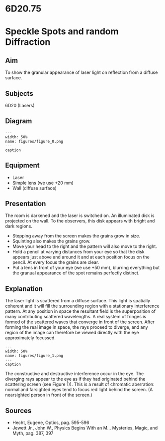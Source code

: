 # 6D20.75 
  # Speckle Spots and random Diffraction 
    
  
## Aim   
 To show the granular appearance of laser light on reflection from a diffuse surface.    
  
## Subjects   
 6D20 (Lasers)   
  
## Diagram   
    
```{figure} figures/figure_0.png  
---  
width: 50%  
name: figures/figure_0.png  
---  
caption  
``` 
     
  
## Equipment   
 
 *  Laser 
 *  Simple lens (we use +20 mm) 
 *  Wall (diffuse surface)
     
  
## Presentation   
 The room is darkened and the laser is switched on. An illuminated disk is projected on the wall. To the observers, this disk appears with bright and dark regions. 
 *  Stepping away from the screen makes the grains grow in size. 
 *  Squinting also makes the grains grow. 
 *  Move your head to the right and the pattern will also move to the right. 
 *  Hold a pencil at varying distances from your eye so that the disk appears just above and around it and at each position focus on the pencil. At every focus the grains are clear. 
 *  Put a lens in front of your eye (we use +50 mm), blurring everything but the granual appearance of the spot remains perfectly distinct.
   
  
## Explanation   
 The laser light is scattered from a diffuse surface. This light is spatially coherent and it will fill the surrounding region with a stationary interference pattern. At any position in space the resultant field is the superposition of many contributing scattered wavelengths. A real system of fringes is formed of the scattered waves that converge in front of the screen. After forming the real image in space, the rays proceed to diverge, and any region of the image can therefore be viewed directly with the eye approximately focussed.   
```{figure} figures/figure_1.png  
---  
width: 50%  
name: figures/figure_1.png  
---  
caption  
``` 
 The constructive and destructive interference occur in the eye.  The diverging rays appear to the eye as if they had originated behind the scattering screen (see Figure 1)). This is a result of chromatic aberration: normal and farsighted eyes tend to focus red light behind the screen. (A nearsighted person in front of the screen.)    
  
## Sources   
 
 *  Hecht, Eugene, Optics, pag. 595-596 
 *  Jewett Jr., John W., Physics Begins With an M... Mysteries, Magic, and Myth, pag. 387, 397
  